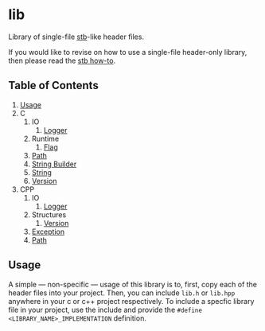 # lib
Library of single-file [stb](https://github.com/nothings/stb)-like header files.

If you would like to revise on how to use a single-file header-only library, then please read the [stb how-to](https://github.com/nothings/stb/blob/master/docs/stb_howto.txt).

## Table of Contents
1. [Usage](#usage)
2. C
    1. IO
        1. [Logger](/docs/en-UK/c/io/logger.md)
    2. Runtime
        1. [Flag](/docs/en-UK/c/runtime/flag.md)
    3. [Path](/docs/en-UK/c/path.md)
    4. [String Builder](/docs/en-UK/c/string-builder.md)
    5. [String](/docs/en-UK/c/string.md)
    6. [Version](/docs/en-UK/c/version.md)
3. CPP
    1. IO
        1. [Logger](/docs/en-UK/cpp/io/logger.md)
    2. Structures
        1. [Version](/docs/en-UK/cpp/structures/version.md)
    3. [Exception](/docs/en-UK/cpp/exception.md)
    4. [Path](/docs/en-UK/cpp/path.md)
## Usage
A simple &mdash; non-specific &mdash; usage of this library is to, first, copy each of the header files into your project. Then, you can include `lib.h` or `lib.hpp` anywhere in your c or c++ project respectively.
To include a specfic library file in your project, use the include and provide the ```#define <LIBRARY_NAME>_IMPLEMENTATION``` definition.